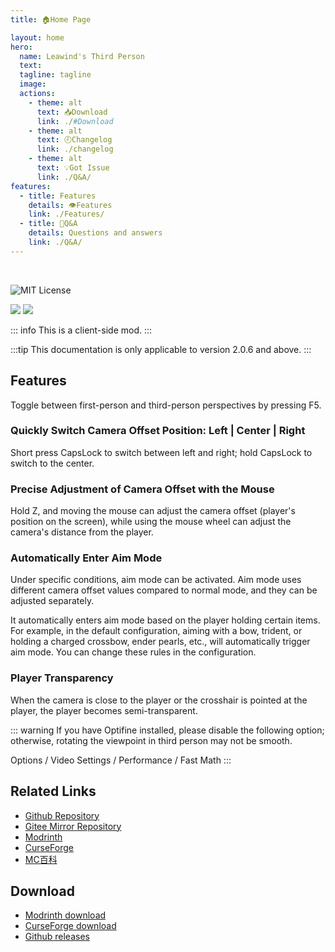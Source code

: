 ```yaml
---
title: 🏠Home Page

layout: home
hero:
  name: Leawind's Third Person
  text: 
  tagline: tagline
  image: 
  actions:
    - theme: alt
      text: 📥Download
      link: ./#Download
    - theme: alt
      text: 🕗Changelog
      link: ./changelog
    - theme: alt
      text: 💡Got Issue
      link: ./Q&A/
features:
  - title: Features
    details: 👁Features
    link: ./Features/
  - title: 💬Q&A
    details: Questions and answers
    link: ./Q&A/
---
```


<br>

![MIT License](https://img.shields.io/badge/license-MIT-blue.svg)

[![](https://img.shields.io/curseforge/dt/930880?style=flat&logo=curseforge&color=F1643%5E&cacheSeconds=3600&label=Downloads)](https://www.curseforge.com/minecraft/mc-mods/leawind-third-person)
[![](https://img.shields.io/modrinth/dt/S3D3QF0M?style=flat&logo=modrinth&color=17B85A&cacheSeconds=3600&label=Downloads)](https://modrinth.com/mod/leawind-third-person)

::: info
This is a client-side mod.
:::

:::tip
This documentation is only applicable to version 2.0.6 and above.
:::

## Features

Toggle between first-person and third-person perspectives by pressing F5.

### Quickly Switch Camera Offset Position: Left | Center | Right

Short press CapsLock to switch between left and right; hold CapsLock to switch to the center.

### Precise Adjustment of Camera Offset with the Mouse

Hold Z, and moving the mouse can adjust the camera offset (player's position on the screen), while using the mouse wheel can adjust the camera's distance from the player.

### Automatically Enter Aim Mode

Under specific conditions, aim mode can be activated. Aim mode uses different camera offset values compared to normal mode, and they can be adjusted separately.

It automatically enters aim mode based on the player holding certain items. For example, in the default configuration, aiming with a bow, trident, or holding a charged crossbow, ender pearls, etc., will automatically trigger aim mode. You can change these rules in the configuration.

### Player Transparency

When the camera is close to the player or the crosshair is pointed at the player, the player becomes semi-transparent.

::: warning
If you have Optifine installed, please disable the following option; otherwise, rotating the viewpoint in third person may not be smooth.

Options / Video Settings / Performance / Fast Math
:::

## Related Links

* [Github Repository](https://github.com/LEAWIND/Third-Person)
* [Gitee Mirror Repository](https://gitee.com/leawind/Third-Person)
* [Modrinth](https://modrinth.com/mod/leawind-third-person)
* [CurseForge](https://www.curseforge.com/minecraft/mc-mods/leawind-third-person)
* [MC百科](https://www.mcmod.cn/class/12699.html)

## Download

* [Modrinth download](https://modrinth.com/mod/leawind-third-person)
* [CurseForge download](https://www.curseforge.com/minecraft/mc-mods/leawind-third-person/files/all)
* [Github releases](https://github.com/LEAWIND/Third-Person/releases)
